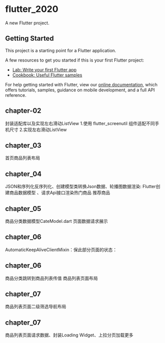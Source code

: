 # flutter_2020

A new Flutter project.

## Getting Started

This project is a starting point for a Flutter application.

A few resources to get you started if this is your first Flutter project:

- [Lab: Write your first Flutter app](https://flutter.dev/docs/get-started/codelab)
- [Cookbook: Useful Flutter samples](https://flutter.dev/docs/cookbook)

For help getting started with Flutter, view our
[online documentation](https://flutter.dev/docs), which offers tutorials,
samples, guidance on mobile development, and a full API reference.

## chapter-02
 封装适配库以及实现左右滑动ListView
 1.使用 flutter_screenutil 组件适配不同手机尺寸
 2.实现左右滑动ListView
## chapter_03
  首页商品列表布局
## chapter_04
  JSON和序列化反序列化、创建模型类转换Json数据、轮播图数据渲染:
  Flutter创建商品数据模型 、请求Api接口渲染热门商品 推荐商品
## chapter_05
  商品分类数据模型CateModel.dart 页面数据请求展示
## chapter_06
  AutomaticKeepAliveClientMixin：保此部分页面的状态：
## chapter_06
  商品分类跳转到商品列表传值 商品列表页面布局
## chapter_07
  商品列表页面二级筛选导航布局
## chapter_07
  商品列表页面请求数据、封装Loading Widget、上拉分页加载更多


